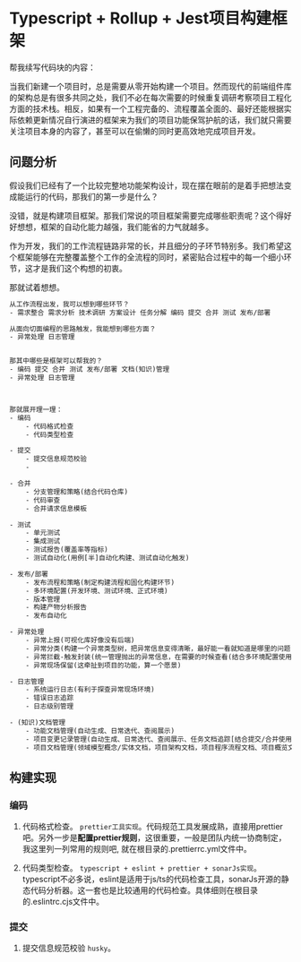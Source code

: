 # Typescript + Rollup + Jest项目构建框架

帮我续写代码块的内容：

当我们新建一个项目时，总是需要从零开始构建一个项目。然而现代的前端组件库的架构总是有很多共同之处，我们不必在每次需要的时候重复调研考察项目工程化方面的技术栈。相反，如果有一个工程完备的、流程覆盖全面的、最好还能根据实际依赖更新情况自行演进的框架来为我们的项目功能保驾护航的话，我们就只需要关注项目本身的内容了，甚至可以在偷懒的同时更高效地完成项目开发。

## 问题分析
假设我们已经有了一个比较完整地功能架构设计，现在摆在眼前的是着手把想法变成能运行的代码，那我们的第一步是什么？

没错，就是构建项目框架。那我们常说的项目框架需要完成哪些职责呢？这个得好好想想，框架的自动化能力越强，我们能省的力气就越多。

作为开发，我们的工作流程链路非常的长，并且细分的子环节特别多。我们希望这个框架能够在完整覆盖整个工作的全流程的同时，紧密贴合过程中的每一个细小环节，这才是我们这个构想的初衷。

那就试着想想。
``` txt
从工作流程出发，我可以想到哪些环节？
- 需求整合 需求分析 技术调研 方案设计 任务分解 编码 提交 合并 测试 发布/部署 

从面向切面编程的思路触发，我能想到哪些方面？
- 异常处理 日志管理


那其中哪些是框架可以帮我的？
- 编码 提交 合并 测试 发布/部署 文档(知识)管理
- 异常处理 日志管理



那就展开理一理：
- 编码
    - 代码格式检查
    - 代码类型检查

- 提交
    - 提交信息规范校验
    - 

- 合并
    - 分支管理和策略(结合代码仓库)
    - 代码审查
    - 合并请求信息模板

- 测试
    - 单元测试
    - 集成测试
    - 测试报告(覆盖率等指标)
    - 测试自动化(用例[半]自动化构建、测试自动化触发)

- 发布/部署
    - 发布流程和策略(制定构建流程和固化构建环节)
    - 多环境配置(开发环境、测试环境、正式环境)
    - 版本管理
    - 构建产物分析报告
    - 发布自动化

- 异常处理
    - 异常上报(可视化库好像没有后端)
    - 异常分类(构建一个异常类型树，把异常信息变得清晰，最好能一看就知道是哪里的问题)
    - 异常拦截-触发封装(统一管理抛出的异常信息，在需要的时候查看(结合多环境配置使用))
    - 异常现场保留(这牵扯到项目的功能，算一个愿景)

- 日志管理
    - 系统运行日志(有利于探查异常现场环境)
    - 错误日志追踪
    - 日志级别管理

- (知识)文档管理
    - 功能文档管理(自动生成、日常迭代、查阅展示)
    - 项目变更记录管理(自动生成、日常迭代、查阅展示、任务文档追踪[结合提交/合并使用])
    - 项目文档管理(领域模型概念/实体文档，项目架构文档，项目程序流程文档、项目概览文档)
```

## 构建实现

### 编码
1. 代码格式检查。
`prettier工具实现`。代码规范工具发展成熟，直接用prettier吧。另外一步是**配置prettier规则**，这很重要，一般是团队内统一协商制定，我这里列一列常用的规则吧, 就在根目录的.prettierrc.yml文件中。

2. 代码类型检查。
`typescript + eslint + prettier + sonarJs实现`。typescript不必多说，eslint是适用于js/ts的代码检查工具，sonarJs开源的静态代码分析器。这一套也是比较通用的代码检查。具体细则在根目录的.eslintrc.cjs文件中。

### 提交
1. 提交信息规范校验
`husky`。
